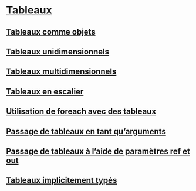# [Tableaux](index.md)
## [Tableaux comme objets](arrays-as-objects.md)
## [Tableaux unidimensionnels](single-dimensional-arrays.md)
## [Tableaux multidimensionnels](multidimensional-arrays.md)
## [Tableaux en escalier](jagged-arrays.md)
## [Utilisation de foreach avec des tableaux](using-foreach-with-arrays.md)
## [Passage de tableaux en tant qu’arguments](passing-arrays-as-arguments.md)
## [Passage de tableaux à l’aide de paramètres ref et out](passing-arrays-using-ref-and-out.md)
## [Tableaux implicitement typés](implicitly-typed-arrays.md)
